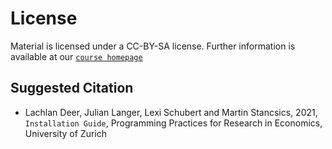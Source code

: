 # License

Material is licensed under a CC-BY-SA license. Further information is available at our [`course homepage`](pp4rs.github.io/2020-uzh)

## Suggested Citation

* Lachlan Deer, Julian Langer, Lexi Schubert and Martin Stancsics, 2021, `Installation Guide`, Programming Practices for Research in Economics, University of Zurich
